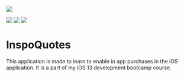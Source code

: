 [![](https://img.shields.io/github/followers/DecimatorMind?label=Follow&style=social)](https://www.github.com/DecimatorMind)

<img src = "https://img.shields.io/badge/Author-Pranjal_Bhardwaj-green"> <img src = "https://img.shields.io/badge/Language-Swift-orange"> <img src = "https://img.shields.io/badge/IDE-Xcode-blue">

# InspoQuotes
This application is made to learn to enable in app purchases in the iOS application. It is a part of my iOS 13 development bootcamp course.

